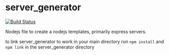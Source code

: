 server_generator
================

[![Build Status](https://travis-ci.org/makakoa/server_generator.svg?branch=dev_branch)](https://travis-ci.org/makakoa/server_generator)

Nodejs file to create a nodejs templates, primarily express servers.

to link server_generator to work in your main directory run `npm install` and `npm link` in the server_generator directory
